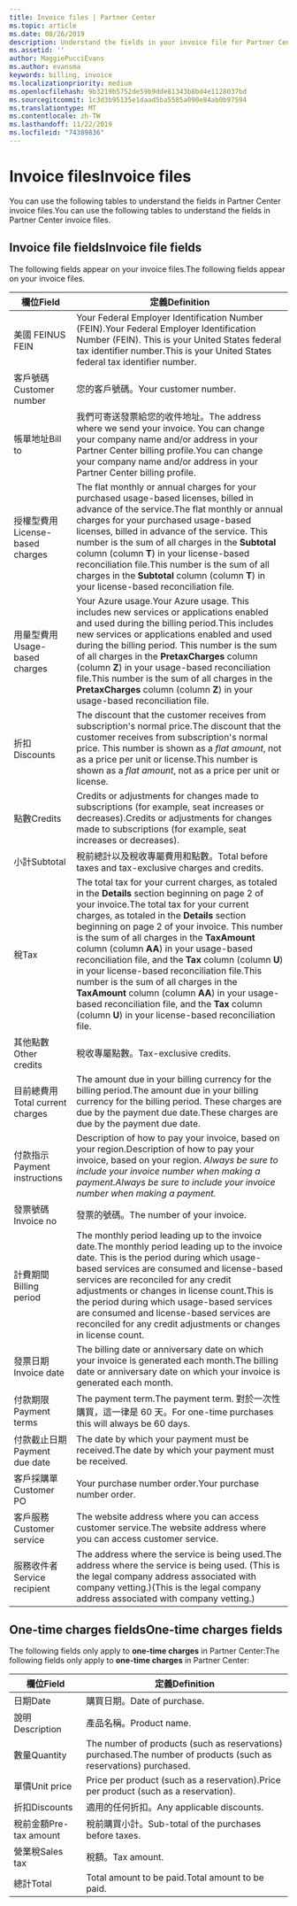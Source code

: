 ```yaml
---
title: Invoice files | Partner Center
ms.topic: article
ms.date: 08/26/2019
description: Understand the fields in your invoice file for Partner Center billing.
ms.assetid: ''
author: MaggiePucciEvans
ms.author: evansma
keywords: billing, invoice
ms.localizationpriority: medium
ms.openlocfilehash: 9b3219b5752de59b9dde81343b8bd4e1128037bd
ms.sourcegitcommit: 1c3d3b95135e1daad5ba5585a090e84ab0b97594
ms.translationtype: MT
ms.contentlocale: zh-TW
ms.lasthandoff: 11/22/2019
ms.locfileid: "74389836"
---
```

# <a name="invoice-files"></a><span data-ttu-id="39024-104">Invoice files</span><span class="sxs-lookup"><span data-stu-id="39024-104">Invoice files</span></span>

<span data-ttu-id="39024-105">You can use the following tables to understand the fields in Partner Center invoice files.</span><span class="sxs-lookup"><span data-stu-id="39024-105">You can use the following tables to understand the fields in Partner Center invoice files.</span></span>

## <a name="invoice-file-fields"></a><span data-ttu-id="39024-106">Invoice file fields</span><span class="sxs-lookup"><span data-stu-id="39024-106">Invoice file fields</span></span>

<span data-ttu-id="39024-107">The following fields appear on your invoice files.</span><span class="sxs-lookup"><span data-stu-id="39024-107">The following fields appear on your invoice files.</span></span>

| <span data-ttu-id="39024-108">欄位</span><span class="sxs-lookup"><span data-stu-id="39024-108">Field</span></span> | <span data-ttu-id="39024-109">定義</span><span class="sxs-lookup"><span data-stu-id="39024-109">Definition</span></span> |
| ----- | ---------- |
| <span data-ttu-id="39024-110">美國 FEIN</span><span class="sxs-lookup"><span data-stu-id="39024-110">US FEIN</span></span> | <span data-ttu-id="39024-111">Your Federal Employer Identification Number (FEIN).</span><span class="sxs-lookup"><span data-stu-id="39024-111">Your Federal Employer Identification Number (FEIN).</span></span> <span data-ttu-id="39024-112">This is your United States federal tax identifier number.</span><span class="sxs-lookup"><span data-stu-id="39024-112">This is your United States federal tax identifier number.</span></span> |
| <span data-ttu-id="39024-113">客戶號碼</span><span class="sxs-lookup"><span data-stu-id="39024-113">Customer number</span></span> | <span data-ttu-id="39024-114">您的客戶號碼。</span><span class="sxs-lookup"><span data-stu-id="39024-114">Your customer number.</span></span> |
| <span data-ttu-id="39024-115">帳單地址</span><span class="sxs-lookup"><span data-stu-id="39024-115">Bill to</span></span> | <span data-ttu-id="39024-116">我們可寄送發票給您的收件地址。</span><span class="sxs-lookup"><span data-stu-id="39024-116">The address where we send your invoice.</span></span> <span data-ttu-id="39024-117">You can change your company name and/or address in your Partner Center billing profile.</span><span class="sxs-lookup"><span data-stu-id="39024-117">You can change your company name and/or address in your Partner Center billing profile.</span></span> |
| <span data-ttu-id="39024-118">授權型費用</span><span class="sxs-lookup"><span data-stu-id="39024-118">License-based charges</span></span> | <span data-ttu-id="39024-119">The flat monthly or annual charges for your purchased usage-based licenses, billed in advance of the service.</span><span class="sxs-lookup"><span data-stu-id="39024-119">The flat monthly or annual charges for your purchased usage-based licenses, billed in advance of the service.</span></span> <span data-ttu-id="39024-120">This number is the sum of all charges in the **Subtotal** column (column **T**) in your license-based reconciliation file.</span><span class="sxs-lookup"><span data-stu-id="39024-120">This number is the sum of all charges in the **Subtotal** column (column **T**) in your license-based reconciliation file.</span></span> |
| <span data-ttu-id="39024-121">用量型費用</span><span class="sxs-lookup"><span data-stu-id="39024-121">Usage-based charges</span></span> | <span data-ttu-id="39024-122">Your Azure usage.</span><span class="sxs-lookup"><span data-stu-id="39024-122">Your Azure usage.</span></span> <span data-ttu-id="39024-123">This includes new services or applications enabled and used during the billing period.</span><span class="sxs-lookup"><span data-stu-id="39024-123">This includes new services or applications enabled and used during the billing period.</span></span> <span data-ttu-id="39024-124">This number is the sum of all charges in the **PretaxCharges** column (column **Z**) in your usage-based reconciliation file.</span><span class="sxs-lookup"><span data-stu-id="39024-124">This number is the sum of all charges in the **PretaxCharges** column (column **Z**) in your usage-based reconciliation file.</span></span> |
| <span data-ttu-id="39024-125">折扣</span><span class="sxs-lookup"><span data-stu-id="39024-125">Discounts</span></span> | <span data-ttu-id="39024-126">The discount that the customer receives from subscription's normal price.</span><span class="sxs-lookup"><span data-stu-id="39024-126">The discount that the customer receives from subscription's normal price.</span></span> <span data-ttu-id="39024-127">This number is shown as a *flat amount*, not as a price per unit or license.</span><span class="sxs-lookup"><span data-stu-id="39024-127">This number is shown as a *flat amount*, not as a price per unit or license.</span></span> |
| <span data-ttu-id="39024-128">點數</span><span class="sxs-lookup"><span data-stu-id="39024-128">Credits</span></span> | <span data-ttu-id="39024-129">Credits or adjustments for changes made to subscriptions (for example, seat increases or decreases).</span><span class="sxs-lookup"><span data-stu-id="39024-129">Credits or adjustments for changes made to subscriptions (for example, seat increases or decreases).</span></span> |
| <span data-ttu-id="39024-130">小計</span><span class="sxs-lookup"><span data-stu-id="39024-130">Subtotal</span></span> | <span data-ttu-id="39024-131">稅前總計以及稅收專屬費用和點數。</span><span class="sxs-lookup"><span data-stu-id="39024-131">Total before taxes and tax-exclusive charges and credits.</span></span> |
| <span data-ttu-id="39024-132">稅</span><span class="sxs-lookup"><span data-stu-id="39024-132">Tax</span></span> | <span data-ttu-id="39024-133">The total tax for your current charges, as totaled in the **Details** section beginning on page 2 of your invoice.</span><span class="sxs-lookup"><span data-stu-id="39024-133">The total tax for your current charges, as totaled in the **Details** section beginning on page 2 of your invoice.</span></span> <span data-ttu-id="39024-134">This number is the sum of all charges in the **TaxAmount** column (column **AA**) in your usage-based reconciliation file, and the **Tax** column (column **U**) in your license-based reconciliation file.</span><span class="sxs-lookup"><span data-stu-id="39024-134">This number is the sum of all charges in the **TaxAmount** column (column **AA**) in your usage-based reconciliation file, and the **Tax** column (column **U**) in your license-based reconciliation file.</span></span> |
| <span data-ttu-id="39024-135">其他點數</span><span class="sxs-lookup"><span data-stu-id="39024-135">Other credits</span></span> | <span data-ttu-id="39024-136">稅收專屬點數。</span><span class="sxs-lookup"><span data-stu-id="39024-136">Tax-exclusive credits.</span></span> |
| <span data-ttu-id="39024-137">目前總費用</span><span class="sxs-lookup"><span data-stu-id="39024-137">Total current charges</span></span> | <span data-ttu-id="39024-138">The amount due in your billing currency for the billing period.</span><span class="sxs-lookup"><span data-stu-id="39024-138">The amount due in your billing currency for the billing period.</span></span> <span data-ttu-id="39024-139">These charges are due by the payment due date.</span><span class="sxs-lookup"><span data-stu-id="39024-139">These charges are due by the payment due date.</span></span> |
| <span data-ttu-id="39024-140">付款指示</span><span class="sxs-lookup"><span data-stu-id="39024-140">Payment instructions</span></span> | <span data-ttu-id="39024-141">Description of how to pay your invoice, based on your region.</span><span class="sxs-lookup"><span data-stu-id="39024-141">Description of how to pay your invoice, based on your region.</span></span> <span data-ttu-id="39024-142">*Always be sure to include your invoice number when making a payment.*</span><span class="sxs-lookup"><span data-stu-id="39024-142">*Always be sure to include your invoice number when making a payment.*</span></span> |
| <span data-ttu-id="39024-143">發票號碼</span><span class="sxs-lookup"><span data-stu-id="39024-143">Invoice no</span></span> | <span data-ttu-id="39024-144">發票的號碼。</span><span class="sxs-lookup"><span data-stu-id="39024-144">The number of your invoice.</span></span> |
| <span data-ttu-id="39024-145">計費期間</span><span class="sxs-lookup"><span data-stu-id="39024-145">Billing period</span></span> | <span data-ttu-id="39024-146">The monthly period leading up to the invoice date.</span><span class="sxs-lookup"><span data-stu-id="39024-146">The monthly period leading up to the invoice date.</span></span> <span data-ttu-id="39024-147">This is the period during which usage-based services are consumed and license-based services are reconciled for any credit adjustments or changes in license count.</span><span class="sxs-lookup"><span data-stu-id="39024-147">This is the period during which usage-based services are consumed and license-based services are reconciled for any credit adjustments or changes in license count.</span></span> |
| <span data-ttu-id="39024-148">發票日期</span><span class="sxs-lookup"><span data-stu-id="39024-148">Invoice date</span></span> | <span data-ttu-id="39024-149">The billing date or anniversary date on which your invoice is generated each month.</span><span class="sxs-lookup"><span data-stu-id="39024-149">The billing date or anniversary date on which your invoice is generated each month.</span></span> |
| <span data-ttu-id="39024-150">付款期限</span><span class="sxs-lookup"><span data-stu-id="39024-150">Payment terms</span></span> | <span data-ttu-id="39024-151">The payment term.</span><span class="sxs-lookup"><span data-stu-id="39024-151">The payment term.</span></span> <span data-ttu-id="39024-152">對於一次性購買，這一律是 60 天。</span><span class="sxs-lookup"><span data-stu-id="39024-152">For one-time purchases this will always be 60 days.</span></span> |
| <span data-ttu-id="39024-153">付款截止日期</span><span class="sxs-lookup"><span data-stu-id="39024-153">Payment due date</span></span> | <span data-ttu-id="39024-154">The date by which your payment must be received.</span><span class="sxs-lookup"><span data-stu-id="39024-154">The date by which your payment must be received.</span></span> |
| <span data-ttu-id="39024-155">客戶採購單</span><span class="sxs-lookup"><span data-stu-id="39024-155">Customer PO</span></span> | <span data-ttu-id="39024-156">Your purchase number order.</span><span class="sxs-lookup"><span data-stu-id="39024-156">Your purchase number order.</span></span> |
| <span data-ttu-id="39024-157">客戶服務</span><span class="sxs-lookup"><span data-stu-id="39024-157">Customer service</span></span> | <span data-ttu-id="39024-158">The website address where you can access customer service.</span><span class="sxs-lookup"><span data-stu-id="39024-158">The website address where you can access customer service.</span></span> |
| <span data-ttu-id="39024-159">服務收件者</span><span class="sxs-lookup"><span data-stu-id="39024-159">Service recipient</span></span> | <span data-ttu-id="39024-160">The address where the service is being used.</span><span class="sxs-lookup"><span data-stu-id="39024-160">The address where the service is being used.</span></span> <span data-ttu-id="39024-161">(This is the legal company address associated with company vetting.)</span><span class="sxs-lookup"><span data-stu-id="39024-161">(This is the legal company address associated with company vetting.)</span></span> |

## <a name="one-time-charges-fields"></a><span data-ttu-id="39024-162">One-time charges fields</span><span class="sxs-lookup"><span data-stu-id="39024-162">One-time charges fields</span></span>

<span data-ttu-id="39024-163">The following fields only apply to **one-time charges** in Partner Center:</span><span class="sxs-lookup"><span data-stu-id="39024-163">The following fields only apply to **one-time charges** in Partner Center:</span></span>

| <span data-ttu-id="39024-164">欄位</span><span class="sxs-lookup"><span data-stu-id="39024-164">Field</span></span> | <span data-ttu-id="39024-165">定義</span><span class="sxs-lookup"><span data-stu-id="39024-165">Definition</span></span> |
| ----- | ---------- |
| <span data-ttu-id="39024-166">日期</span><span class="sxs-lookup"><span data-stu-id="39024-166">Date</span></span> | <span data-ttu-id="39024-167">購買日期。</span><span class="sxs-lookup"><span data-stu-id="39024-167">Date of purchase.</span></span> |
| <span data-ttu-id="39024-168">說明</span><span class="sxs-lookup"><span data-stu-id="39024-168">Description</span></span> | <span data-ttu-id="39024-169">產品名稱。</span><span class="sxs-lookup"><span data-stu-id="39024-169">Product name.</span></span> |
| <span data-ttu-id="39024-170">數量</span><span class="sxs-lookup"><span data-stu-id="39024-170">Quantity</span></span> | <span data-ttu-id="39024-171">The number of products (such as reservations) purchased.</span><span class="sxs-lookup"><span data-stu-id="39024-171">The number of products (such as reservations) purchased.</span></span> |
| <span data-ttu-id="39024-172">單價</span><span class="sxs-lookup"><span data-stu-id="39024-172">Unit price</span></span> | <span data-ttu-id="39024-173">Price per product (such as a reservation).</span><span class="sxs-lookup"><span data-stu-id="39024-173">Price per product (such as a reservation).</span></span> |
| <span data-ttu-id="39024-174">折扣</span><span class="sxs-lookup"><span data-stu-id="39024-174">Discounts</span></span> | <span data-ttu-id="39024-175">適用的任何折扣。</span><span class="sxs-lookup"><span data-stu-id="39024-175">Any applicable discounts.</span></span> |
| <span data-ttu-id="39024-176">稅前金額</span><span class="sxs-lookup"><span data-stu-id="39024-176">Pre-tax amount</span></span> | <span data-ttu-id="39024-177">稅前購買小計。</span><span class="sxs-lookup"><span data-stu-id="39024-177">Sub-total of the purchases before taxes.</span></span> |
| <span data-ttu-id="39024-178">營業稅</span><span class="sxs-lookup"><span data-stu-id="39024-178">Sales tax</span></span> | <span data-ttu-id="39024-179">稅額。</span><span class="sxs-lookup"><span data-stu-id="39024-179">Tax amount.</span></span> |
| <span data-ttu-id="39024-180">總計</span><span class="sxs-lookup"><span data-stu-id="39024-180">Total</span></span> | <span data-ttu-id="39024-181">Total amount to be paid.</span><span class="sxs-lookup"><span data-stu-id="39024-181">Total amount to be paid.</span></span> |
